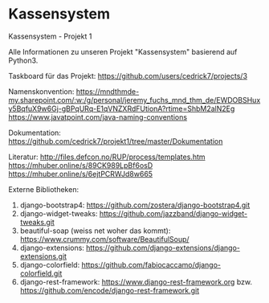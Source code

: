 # Kassensystem
Kassensystem - Projekt 1

Alle Informationen zu unseren Projekt "Kassensystem" basierend auf Python3.

Taskboard für das Projekt:
https://github.com/users/cedrick7/projects/3

Namenskonvention:
https://mndthmde-my.sharepoint.com/:w:/g/personal/jeremy_fuchs_mnd_thm_de/EWDOBSHuxy5BqfuX9w6Gj-gBPqURq-E1qVNZXRdFUtionA?rtime=ShbM2alN2Eg
https://www.javatpoint.com/java-naming-conventions

Dokumentation:
https://github.com/cedrick7/projekt1/tree/master/Dokumentation

Literatur:
http://files.defcon.no/RUP/process/templates.htm
https://mhuber.online/s/89CK989LpBf6osD
https://mhuber.online/s/6ejtPCRWJd8w665

Externe Bibliotheken:
1. django-bootstrap4: 
    https://github.com/zostera/django-bootstrap4.git
2. django-widget-tweaks:
    https://github.com/jazzband/django-widget-tweaks.git
3. beautiful-soap (weiss net woher das kommt):
    https://www.crummy.com/software/BeautifulSoup/
4. django-extensions:
    https://github.com/django-extensions/django-extensions.git
5. django-colorfield:
    https://github.com/fabiocaccamo/django-colorfield.git
6. django-rest-framework:
    https://www.django-rest-framework.org bzw. https://github.com/encode/django-rest-framework.git